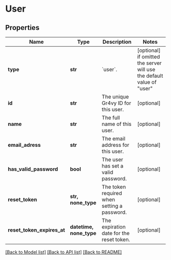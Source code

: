 # User


## Properties
Name | Type | Description | Notes
------------ | ------------- | ------------- | -------------
**type** | **str** | &#x60;user&#x60;. | [optional]  if omitted the server will use the default value of "user"
**id** | **str** | The unique Gr4vy ID for this user. | [optional] 
**name** | **str** | The full name of this user. | [optional] 
**email_adress** | **str** | The email address for this user. | [optional] 
**has_valid_password** | **bool** | The user has set a valid password. | [optional] 
**reset_token** | **str, none_type** | The token required when setting a password. | [optional] 
**reset_token_expires_at** | **datetime, none_type** | The expiration date for the reset token. | [optional] 

[[Back to Model list]](../README.md#documentation-for-models) [[Back to API list]](../README.md#documentation-for-api-endpoints) [[Back to README]](../README.md)


